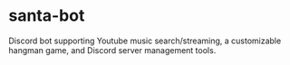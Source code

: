 # santa-bot
Discord bot supporting Youtube music search/streaming, a customizable hangman game, and Discord server management tools.
